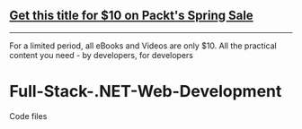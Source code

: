 ## [Get this title for $10 on Packt's Spring Sale](https://www.packt.com/V07161?utm_source=github&utm_medium=packt-github-repo&utm_campaign=spring_10_dollar_2022)
-----
For a limited period, all eBooks and Videos are only $10. All the practical content you need \- by developers, for developers

# Full-Stack-.NET-Web-Development
Code files
